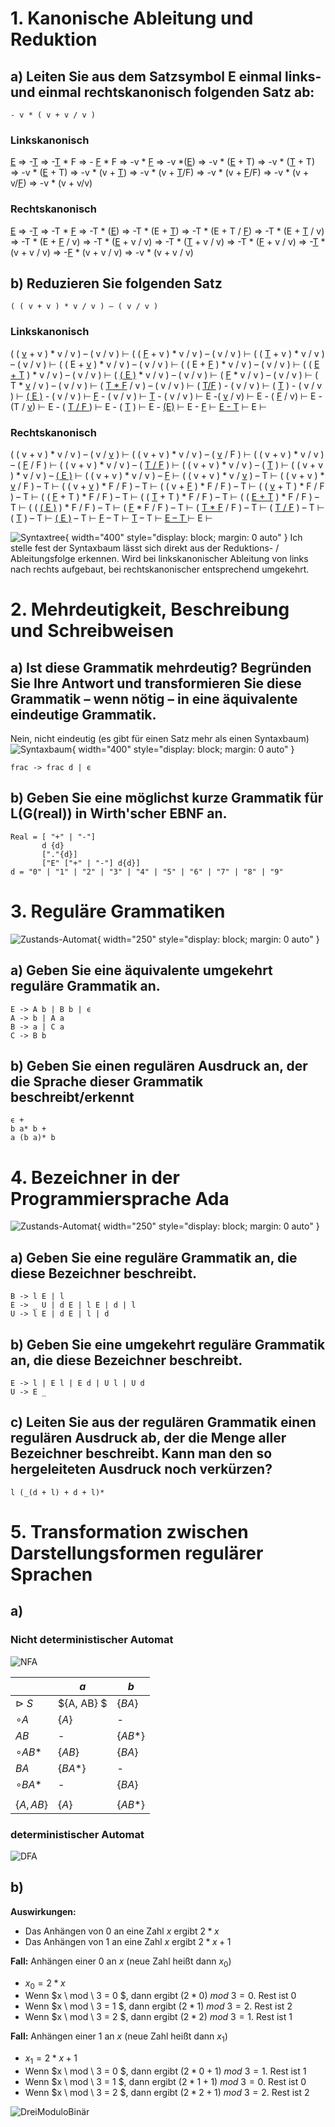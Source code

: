 # 1. Kanonische Ableitung und Reduktion
## a) Leiten Sie aus dem Satzsymbol E einmal links- und einmal rechtskanonisch folgenden Satz ab:


```
- v * ( v + v / v )
```
### Linkskanonisch

<u>E</u>
⇒ -<u>T</u>
⇒ -<u>T</u>  * F
⇒ - <u>F</u> * F
⇒ -v * <u>F</u>
⇒  -v *(<u>E</u>)
⇒ -v * (<u>E</u> + T)
⇒ -v * (<u>T</u> + T)
⇒ -v * (<u>E</u> + T)
⇒ -v * (v + <u>T</u>)
⇒ -v * (v + <u>T</u>/F)
⇒ -v * (v + <u>F</u>/F) 
⇒ -v * (v + v/<u>F</u>)
⇒  -v * (v + v/v)

### Rechtskanonisch

<u>E</u>
⇒ -<u>T</u>
⇒ -T  * <u>F</u>
⇒ -T  * (<u>E</u>)
⇒ -T * (E + <u>T</u>)
⇒ -T * (E + T / <u>F</u>)
⇒ -T * (E + <u>T</u> / v)
⇒ -T * (E + <u>F</u> / v)
⇒ -T * (<u>E</u> + v / v)
⇒ -T * (<u>T</u> + v / v)
⇒ -T * (<u>F</u> + v / v)
⇒ -<u>T</u> * (v + v / v)
⇒ -<u>F</u> * (v + v / v)
⇒ -v * (v + v / v)


<!-- pagebreak -->




## b) Reduzieren Sie folgenden Satz

```
( ( v + v ) * v / v ) – ( v / v )
```

### Linkskanonisch

( ( <u>v</u> + v ) * v / v ) – ( v / v )   ⊢
( ( <u>F</u> + v ) * v / v ) – ( v / v )   ⊢
( ( <u>T</u> + v ) * v / v ) – ( v / v )   ⊢
( ( E + <u>v</u> ) * v / v ) – ( v / v )   ⊢
( ( E + <u>F</u> ) * v / v ) – ( v / v )   ⊢
( ( <u>E + T</u> ) * v / v ) – ( v / v )   ⊢
( <u>( E )</u> * v / v ) – ( v / v )       ⊢
(  <u>F</u>  * v / v ) – ( v / v )         ⊢
(  T  * <u>v</u> / v ) – ( v / v )         ⊢
(  <u>T  * F</u> / v ) – ( v / v )         ⊢
( <u>T/F</u> ) - ( v / v )                 ⊢
( <u>T</u> ) - ( v / v )                   ⊢
<u>( E )</u> - ( v / v )                   ⊢
<u>F</u> - ( v / v )                       ⊢
<u>T</u> - ( v / v )                       ⊢
E -( <u>v</u> / v)                         ⊢
E - ( <u>F</u> / v)                        ⊢
E - (T / <u>v</u>)                         ⊢
E - ( <u> T / F </u> )                     ⊢
E - ( <u>T</u> )                           ⊢
E - <u>(E)</u>                             ⊢
E - <u>F</u>                               ⊢
<u>E - T</u>                               ⊢
E                                          ⊢

### Rechtskanonisch
( ( v + v ) * v / v ) – ( v / <u>v</u> )   ⊢
( ( v + v ) * v / v ) – ( <u>v</u> / F )   ⊢
( ( v + v ) * v / v ) – ( <u>F</u> / F )   ⊢
( ( v + v ) * v / v ) – ( <u>T / F</u> )   ⊢
( ( v + v ) * v / v ) – ( <u>T</u> )       ⊢
( ( v + v ) * v / v ) – <u>( E )</u>       ⊢
( ( v + v ) * v / v ) – <u>F</u>           ⊢
( ( v + v ) * v / <u>v</u> ) – T           ⊢
( ( v + v ) * <u>v</u> / F ) – T           ⊢
( ( v + <u>v</u> ) * F / F ) – T           ⊢
( ( v + <u>F</u> ) * F / F ) – T           ⊢
( ( <u>v</u> + T ) * F / F ) – T           ⊢
( ( <u>F</u> + T ) * F / F ) – T           ⊢
( ( <u>T</u> + T ) * F / F ) – T           ⊢
( ( <u>E + T</u> ) * F / F ) – T           ⊢
( ( <u>( E )</u> ) * F / F ) – T           ⊢
( <u>F</u>  * F / F ) – T                  ⊢
( <u>T  * F</u> / F ) – T                  ⊢
( <u>T  / F</u>  ) – T                     ⊢
( <u>T</u>  ) – T                          ⊢
<u>( E  )</u> – T                          ⊢
<u>F</u> – T                               ⊢
<u>T</u> – T                               ⊢
<u>E – T </u>                              ⊢
E                                          ⊢


![Syntaxtree](images/1b.png){ width="400" style="display: block; margin: 0 auto" }
Ich stelle fest der Syntaxbaum lässt sich direkt aus der Reduktions- / Ableitungsfolge erkennen.
Wird bei linkskanonischer Ableitung von links nach rechts aufgebaut, bei rechtskanonischer entsprechend umgekehrt. 

<!-- pagebreak -->




# 2. Mehrdeutigkeit, Beschreibung und Schreibweisen
## a) Ist diese Grammatik mehrdeutig? Begründen Sie Ihre Antwort und transformieren Sie diese Grammatik – wenn nötig – in eine äquivalente eindeutige Grammatik.
Nein, nicht eindeutig (es gibt für einen Satz mehr als einen Syntaxbaum)
![Syntaxbaum](images/2a.png){ width="400" style="display: block; margin: 0 auto" }
```
frac -> frac d | ϵ
```

## b) Geben Sie eine möglichst kurze Grammatik für L(G(real)) in Wirth'scher EBNF an.
```
Real = [ "+" | "-"]
       d {d}
       ["."{d}]
       ["E" ["+" | "-"] d{d}]
d = "0" | "1" | "2" | "3" | "4" | "5" | "6" | "7" | "8" | "9"
```

<!-- pagebreak -->



# 3. Reguläre Grammatiken 

![Zustands-Automat](images/3a.png){ width="250" style="display: block; margin: 0 auto" }

## a) Geben Sie eine äquivalente umgekehrt reguläre Grammatik an.


```
E -> A b | B b | ϵ
A -> b | A a
B -> a | C a
C -> B b 
```

## b) Geben Sie einen regulären Ausdruck an, der die Sprache dieser Grammatik beschreibt/erkennt
```
ϵ +
b a* b +
a (b a)* b 
```

# 4. Bezeichner in der Programmiersprache Ada

![Zustands-Automat](images/4a.png){ width="250" style="display: block; margin: 0 auto" }

## a) Geben Sie eine reguläre Grammatik an, die diese Bezeichner beschreibt.

```
B -> l E | l
E -> _ U | d E | l E | d | l
U -> l E | d E | l | d
```

## b) Geben Sie eine umgekehrt reguläre Grammatik an, die diese Bezeichner beschreibt.
```
E -> l | E l | E d | U l | U d
U -> E _
```

## c) Leiten Sie aus der regulären Grammatik einen regulären Ausdruck ab, der die Menge aller Bezeichner beschreibt. Kann man den so hergeleiteten Ausdruck noch verkürzen?
```
l (_(d + l) + d + l)*
```

# 5. Transformation zwischen Darstellungsformen regulärer Sprachen

## a)


### Nicht deterministischer Automat
![NFA](images/5a.png)

|   | $a$ | $b$ |
| --- | --- | --- |
|$\rhd$ $S$ | $\{A, AB\} $ | $\{BA\}$  |
| $\circ A$ | $\{A \}$  | -  |
| $AB$ | -  | $\{AB*\}$  |
| $\circ AB*$ | $\{AB\}$  | $\{BA\}$  |
| $BA$ | $\{BA*\}$  | -  |
| $\circ BA*$ | -  | $\{BA\}$  |
|        |       |         |
| $\{A,AB\}$ | $\{A\}$  | $\{AB*\}$  |


### deterministischer Automat
![DFA](images/5a_nfa.png)



## b) 

**Auswirkungen:**
- Das Anhängen von $0$ an eine Zahl $x$ ergibt $2 * x$
- Das Anhängen von $1$ an eine Zahl $x$ ergibt $2*x+1$


**Fall:** Anhängen einer $0$ an $x$ (neue Zahl heißt dann $x_0$)
- $x_0 = 2*x$
- Wenn $x \ mod \ 3 = 0 $, dann ergibt $(2*0) \ mod \ 3 = 0$. Rest ist $0$
- Wenn $x \ mod \ 3 = 1 $, dann ergibt $(2*1) \ mod \ 3 = 2$. Rest ist $2$
- Wenn $x \ mod \ 3 = 2 $, dann ergibt $(2*2) \ mod \ 3 = 1$. Rest ist $1$

**Fall:** Anhängen einer $1$ an $x$ (neue Zahl heißt dann $x_1$)
- $x_1 = 2*x+1$
- Wenn $x \ mod \ 3 = 0 $, dann ergibt $(2*0+1) \ mod \ 3 = 1$. Rest ist $1$
- Wenn $x \ mod \ 3 = 1 $, dann ergibt $(2*1+1) \ mod \ 3 = 0$. Rest ist $0$
- Wenn $x \ mod \ 3 = 2 $, dann ergibt $(2*2+1) \ mod \ 3 = 2$. Rest ist $2$



![DreiModuloBinär](images/5b.png)





